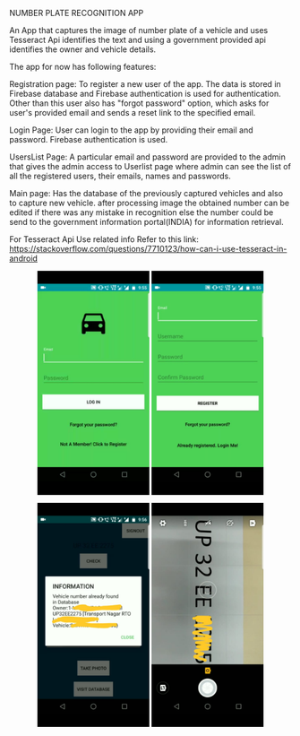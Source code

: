 NUMBER PLATE RECOGNITION APP

An App that captures the image of number plate of a vehicle and uses Tesseract Api identifies the text and using a government provided api
identifies the owner and vehicle details.

The app for now has following features:

Registration page: To register a new user of the app. The data is stored in Firebase database and Firebase authentication is used
for authentication. Other than this user also has "forgot password" option, which asks for user's provided email and sends a reset
link to the specified email.


Login Page: User can login to the app by providing their email and password. Firebase authentication is used.

UsersList Page: A particular email and password are provided to the admin that gives the admin access to Userlist page where admin 
can see the list of all the registered users, their emails, names and passwords.

Main page: Has the database of the previously captured vehicles and also to capture new vehicle. 
after processing image the obtained number can be edited if there was any mistake in recognition else the number could be send to the government information portal(INDIA) for information retrieval.

For Tesseract Api Use related info Refer to this link: https://stackoverflow.com/questions/7710123/how-can-i-use-tesseract-in-android
<p align="center"><img src="login.jpeg" width="200" height="400" align="center">    <img src="signup.jpeg" width="200" height="400" align="center"></p> 

<p align="center"><img src="inside.jpeg" width="200" height="400">   <img src="action.jpeg" width="200" height="400"></p>

